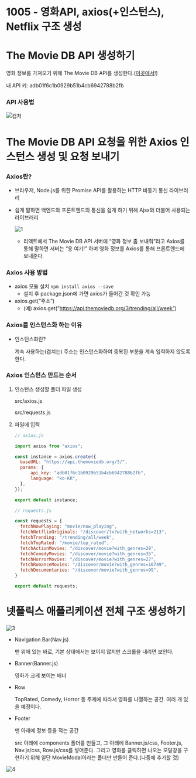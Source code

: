 # 1005 - 영화API, axios(+인스턴스), Netflix 구조 생성

# The Movie DB API 생성하기

영화 정보를 가져오기 위해 The Movie DB API를 생성한다.([이곳에서](http://themoviedb.org)!)

내 API 키: adb01f6c1b0929b51b4cb6942788b2fb

### API 사용법

![캡처](https://user-images.githubusercontent.com/101965666/194058477-a05ade14-365b-4a5d-b1ed-d8daff118276.PNG)

# The Movie DB API 요청을 위한 Axios 인스턴스 생성 및 요청 보내기

### Axios란?

- 브라우저, Node.js를 위한 Promise API를 활용하는 HTTP 비동기 통신 라이브러리
- 쉽게 말하면 백엔드와 프론트엔드의 통신을 쉽게 하기 위해 Ajsx와 더불어 사용되는 라이브러리
    
    ![1](https://user-images.githubusercontent.com/101965666/194058480-8d4c8c20-cd4f-4274-bd10-89044d7b6762.PNG)
    
    - 리액트에서 The Movie DB API 서버에 “영화 정보 좀 보내줘”라고 Axios를 통해 말하면 서버는 “응 여기!” 하며 영화 정보를 Axios를 통해 프론트엔드에 보내준다.

### Axios 사용 방법

- axios 모듈 설치 `npm install axios --save`
    - 설치 후 package.json에 가면 axios가 들어간 것 확인 가능
- axios.get(”주소”)
    - (예) axios.get(”https://api.themoviedb.org/3/trending/all/week”)

### Axios를 인스턴스화 하는 이유

- 인스턴스화란?
    
    계속 사용하는(겹치는) 주소는 인스턴스화하여 중복된 부분을 계속 입력하지 않도록 한다.
    

### Axios 인스턴스 만드는 순서

1. 인스턴스 생성할 폴더 파일 생성
    
    src/axios.js
    
    src/requests.js
    
2. 파일에 입력
    
    ```jsx
    // axios.js
    
    import axios from "axios";
    
    const instance = axios.create({
      baseURL: "https://api.themoviedb.org/3/",
      params: {
          api_key: "adb01f6c1b0929b51b4cb6942788b2fb",
          language: "ko-KR",
      },
    });
    
    export default instance;
    ```
    
    ```jsx
    // requests.js
    
    const requests = {
      fetchNowPlaying: "movie/now_playing",
      fetchNetflixOriginals: "/discover/tv?with_networks=213",
      fetchTrending: "/trending/all/week",
      fetchTopRated: "/movie/top_rated",
      fetchActionMovies: "/discover/movie?with_genres=28",
      fetchComedyMovies: "/discover/movie?with_genres=35",
      fetchHorrorMovies: "/discover/movie?with_genres=27",
      fetchRomanceMovies: "/discover/movie?with_genres=10749",
      fetchDocumentaries: "/discover/movie?with_genres=99",
    }
    
    export default requests;
    ```
    

# 넷플릭스 애플리케이션 전체 구조 생성하기

![3](https://user-images.githubusercontent.com/101965666/194058486-6d11c5f7-d3f0-4d08-9d54-0cf6c67678fe.PNG)

- Navigation Bar(Nav.js)
    
    맨 위에 있는 바로, 기본 상태에서는 보이지 않지만 스크롤을 내리면 보인다.
    
- Banner(Banner.js)
    
    영화가 크게 보이는 배너
    
- Row
    
    TopRated, Comedy, Horror 등 주제에 따라서 영화를 나열하는 공간. 여러 개 있을 예정이다. 
    
- Footer
    
    맨 아래에 정보 등을 적는 공간
    
    src 아래에 components 폴더를 만들고, 그 아래에 Banner.js/css, Footer.js, Nav.js/css, Row.js/css를 넣어준다. 그리고 영화를 클릭하면 나오는 모달창을 구현하기 위해 일단 MovieModal이라는 폴더만 만들어 준다.(나중에 추가할 것)
    

![4](https://user-images.githubusercontent.com/101965666/194058490-97c21b6b-b8dc-4c54-85f9-72fa0b269919.PNG)
